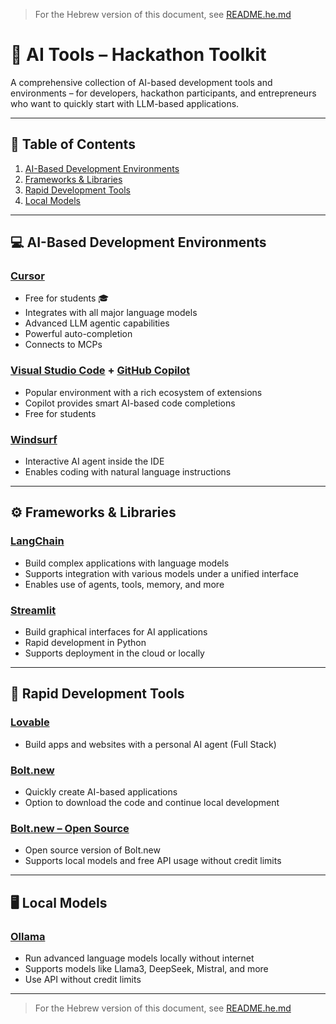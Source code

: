 > For the Hebrew version of this document, see [README.he.md](README.he.md)
# 🧰 AI Tools – Hackathon Toolkit

A comprehensive collection of AI-based development tools and environments – for developers, hackathon participants, and entrepreneurs who want to quickly start with LLM-based applications.

---

## 📖 Table of Contents

1. [AI-Based Development Environments](#-ai-based-development-environments)
2. [Frameworks & Libraries](#-frameworks--libraries)
3. [Rapid Development Tools](#-rapid-development-tools)
4. [Local Models](#-local-models)

---

## 💻 AI-Based Development Environments

### [Cursor](https://www.cursor.so/)

* Free for students 🎓
* Integrates with all major language models
* Advanced LLM agentic capabilities
* Powerful auto-completion
* Connects to MCPs

### [Visual Studio Code](https://code.visualstudio.com/) + [GitHub Copilot](https://github.com/features/copilot)

* Popular environment with a rich ecosystem of extensions
* Copilot provides smart AI-based code completions
* Free for students

### [Windsurf](https://windsurf.com/)

* Interactive AI agent inside the IDE
* Enables coding with natural language instructions

---

## ⚙️ Frameworks & Libraries

### [LangChain](https://www.langchain.com/)

* Build complex applications with language models
* Supports integration with various models under a unified interface
* Enables use of agents, tools, memory, and more

### [Streamlit](https://streamlit.io/)

* Build graphical interfaces for AI applications
* Rapid development in Python
* Supports deployment in the cloud or locally

---

## 🚀 Rapid Development Tools

### [Lovable](https://lovable.dev/)

* Build apps and websites with a personal AI agent (Full Stack)

### [Bolt.new](https://bolt.new/)

* Quickly create AI-based applications
* Option to download the code and continue local development

### [Bolt.new – Open Source](https://github.com/bolt/bolt)

* Open source version of Bolt.new
* Supports local models and free API usage without credit limits

---

## 🖥️ Local Models

### [Ollama](https://ollama.com/)

* Run advanced language models locally without internet
* Supports models like Llama3, DeepSeek, Mistral, and more
* Use API without credit limits

---

> For the Hebrew version of this document, see [README.he.md](README.he.md)

